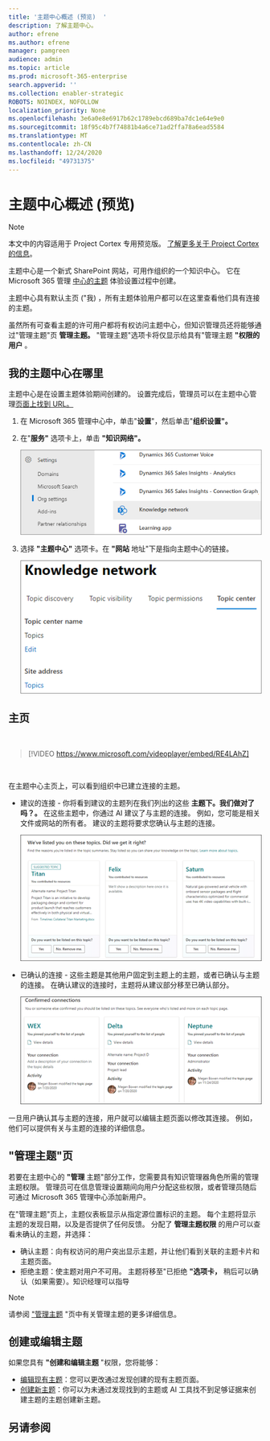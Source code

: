 ```yaml
---
title: '主题中心概述 (预览)  '
description: 了解主题中心。
author: efrene
ms.author: efrene
manager: pamgreen
audience: admin
ms.topic: article
ms.prod: microsoft-365-enterprise
search.appverid: ''
ms.collection: enabler-strategic
ROBOTS: NOINDEX, NOFOLLOW
localization_priority: None
ms.openlocfilehash: 3e6a0e8e6917b62c1789ebcd689ba7dc1e64e9e0
ms.sourcegitcommit: 18f95c4b7f74881b4a6ce71ad2ffa78a6ead5584
ms.translationtype: MT
ms.contentlocale: zh-CN
ms.lasthandoff: 12/24/2020
ms.locfileid: "49731375"
---
```

# <a name="topic-center-overview-preview"></a>主题中心概述 (预览) 

> [!Note] 
> 本文中的内容适用于 Project Cortex 专用预览版。 [了解更多关于 Project Cortex的信息](https://aka.ms/projectcortex)。

主题中心是一个新式 SharePoint 网站，可用作组织的一个知识中心。 它在 Microsoft 365 管理 [中心的主题](set-up-topic-experiences.md) 体验设置过程中创建。

主题中心具有默认主页 ("我) ，所有主题体验用户都可以在这里查看他们具有连接的主题。 

虽然所有可查看主题的许可用户都将有权访问主题中心，但知识管理员还将能够通过"管理主题"页 **管理主题。** "管理主题"选项卡将仅显示给具有"管理主题 **"权限的用户** 。 

## <a name="where-is-my-topic-center"></a>我的主题中心在哪里

主题中心是在设置主题体验期间创建的。 设置完成后，管理员可以在主题中心管理[页面上找到 URL。](https://docs.microsoft.com/microsoft-365/knowledge/topic-experiences-administration#to-access-topics-management-settings)


1. 在 Microsoft 365 管理中心中，单击"**设置**"，然后单击"**组织设置"。**
2. 在"**服务"** 选项卡上，单击 **"知识网络"。**

    ![将人员连接到知识](../media/admin-org-knowledge-options-completed.png) </br>

3. 选择 **"主题中心"** 选项卡。在 **"网站** 地址"下是指向主题中心的链接。

    ![knowledge-network-settings](../media/knowledge-network-settings-topic-center.png) </br>



## <a name="home-page"></a>主页

</br>

> [!VIDEO https://www.microsoft.com/videoplayer/embed/RE4LAhZ]  

</br>


在主题中心主页上，可以看到组织中已建立连接的主题。

- 建议的连接 - 你将看到建议的主题列在我们列出的这些 **主题下。我们做对了吗？。** 在这些主题中，你通过 AI 建议了与主题的连接。 例如，您可能是相关文件或网站的所有者。 建议的主题将要求您确认与主题的连接。

   ![建议的连接](../media/knowledge-management/my-topics.png) </br>
 
- 已确认的连接 - 这些主题是其他用户固定到主题上的主题，或者已确认与主题的连接。 在确认建议的连接时，主题将从建议部分移至已确认部分。
 
   ![已确认的主题](../media/knowledge-management/my-topics-confirmed.png) </br>

一旦用户确认其与主题的连接，用户就可以编辑主题页面以修改其连接。 例如，他们可以提供有关与主题的连接的详细信息。


## <a name="manage-topics-page"></a>"管理主题"页

若要在主题中心的 **"管理** 主题"部分工作，您需要具有知识管理器角色所需的管理主题权限。 管理员可在信息管理设置期间向用户分配这些权限[](set-up-topic-experiences.md)，或者管理员随后可通过 Microsoft 365 管理中心添加新用户。 [](topic-experiences-knowledge-rules.md)

在"管理主题"页上，主题仪表板显示从指定源位置标识的主题。 每个主题将显示主题的发现日期，以及是否提供了任何反馈。 分配了 **管理主题权限** 的用户可以查看未确认的主题，并选择：
- 确认主题：向有权访问的用户突出显示主题，并让他们看到关联的主题卡片和主题页面。
- 拒绝主题：使主题对用户不可用。 主题将移至"已拒绝 **"选项卡，** 稍后可以确认（如果需要）。知识经理可以指导 

> [!Note] 
> 请参阅 ["管理主题](manage-topics.md) "页中有关管理主题的更多详细信息。


## <a name="create-or-edit-a-topic"></a>创建或编辑主题

如果您具有 **"创建和编辑主题** "权限，您将能够：

- [编辑现有主题](edit-a-topic.md)：您可以更改通过发现创建的现有主题页面。
- [创建新主题](create-a-topic.md)：你可以为未通过发现找到的主题或 AI 工具找不到足够证据来创建主题的主题创建新主题。






## <a name="see-also"></a>另请参阅



  






